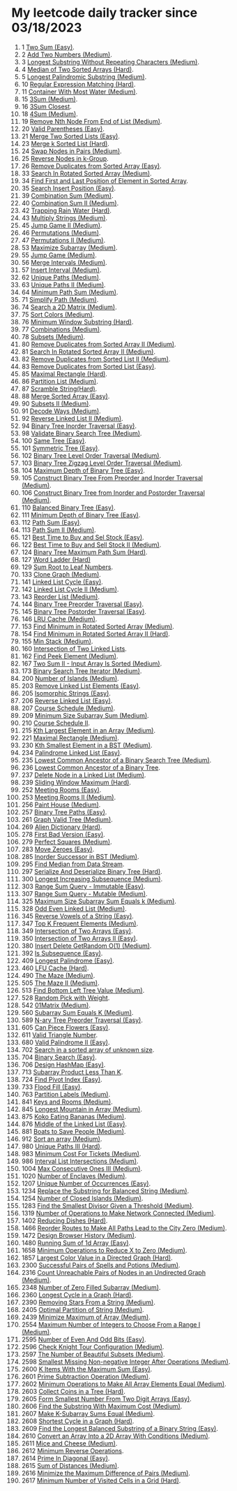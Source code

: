 # My leetcode daily tracker since 03/18/2023
1. 1 [Two Sum (Easy)](https://github.com/calebhuangsea/Leetcode/tree/main/leetcode/src/E1TwoSum).
2. 2 [Add Two Numbers (Medium)](https://github.com/calebhuangsea/Leetcode/tree/main/leetcode/src/M2AddTwoNumbers).
3. 3 [Longest Substring Without Repeating Characters (Medium)](https://github.com/calebhuangsea/Leetcode/tree/main/leetcode/src/M3LongestSubstringWithoutRepeatingCharacters).
4. 4 [Median of Two Sorted Arrays (Hard)](https://github.com/calebhuangsea/Leetcode/tree/main/leetcode/src/H4MedianOfTwoSortedArrays).
5. 5 [Longest Palindromic Substring (Medium)](https://github.com/calebhuangsea/Leetcode/tree/main/leetcode/src/M5LongestPalindromicSubstring).
6. 10 [Regular Expression Matching (Hard)](https://github.com/calebhuangsea/Leetcode/tree/main/leetcode/src/H10RegularExpressionMatching).
7. 11 [Container With Most Water (Medium)](https://github.com/calebhuangsea/Leetcode/tree/main/leetcode/src/M11ContainerWithMostWater).
8. 15 [3Sum (Medium)](https://github.com/calebhuangsea/Leetcode/tree/main/leetcode/src/M15_3Sum).
9. 16 [3Sum Closest](https://github.com/calebhuangsea/Leetcode/tree/main/leetcode/src/M16_3SumClosest).
10. 18 [4Sum (Medium)](https://github.com/calebhuangsea/Leetcode/tree/main/leetcode/src/M18_4Sum).
11. 19 [Remove Nth Node From End of List (Medium)](https://github.com/calebhuangsea/Leetcode/tree/main/leetcode/src/M19RemoveNthNodeFromEndofList).
12. 20 [Valid Parentheses (Easy)](https://github.com/calebhuangsea/Leetcode/tree/main/leetcode/src/E20ValidParentheses).
13. 21 [Merge Two Sorted Lists (Easy)](https://github.com/calebhuangsea/Leetcode/tree/main/leetcode/src/E21MergeTwoSortedLists).
14. 23 [Merge k Sorted List (Hard)](https://github.com/calebhuangsea/Leetcode/tree/main/leetcode/src/H23MergeKSortedLists).
15. 24 [Swap Nodes in Pairs (Medium)](https://github.com/calebhuangsea/Leetcode/tree/main/leetcode/src/M24SwapNodesInPairs).
16. 25 [Reverse Nodes in k-Group](https://github.com/calebhuangsea/Leetcode/tree/main/leetcode/src/H25ReverseNodesInK_Groups).
17. 26 [Remove Duplicates from Sorted Array (Easy)](https://github.com/calebhuangsea/Leetcode/tree/main/leetcode/src/E26RemoveDuplicatesFromSortedArray).
18. 33 [Search In Rotated Sorted Array (Medium)](https://github.com/calebhuangsea/Leetcode/tree/main/leetcode/src/M33SearchInRotatedSortedArray).
19. 34 [Find First and Last Position of Element in Sorted Array](https://github.com/calebhuangsea/Leetcode/tree/main/leetcode/src/M34FindFirstAndLastPostionOfElementInSortedArray).
20. 35 [Search Insert Position (Easy)](https://github.com/calebhuangsea/Leetcode/tree/main/leetcode/src/E35SearchInsertPosition).
21. 39 [Combination Sum (Medium)](https://github.com/calebhuangsea/Leetcode/tree/main/leetcode/src/M39CombinationSum).
22. 40 [Combination Sum II (Medium)](https://github.com/calebhuangsea/Leetcode/tree/main/leetcode/src/M40CombinationSumII).
23. 42 [Trapping Rain Water (Hard)](https://github.com/calebhuangsea/Leetcode/tree/main/leetcode/src/H42TrappingRainWater).
24. 43 [Multiply Strings (Medium)](https://github.com/calebhuangsea/Leetcode/tree/main/leetcode/src/M43MultiplyStrings).
25. 45 [Jump Game II (Medium)](https://github.com/calebhuangsea/Leetcode/tree/main/leetcode/src/M45JumpGameII).
26. 46 [Permutations (Medium)](https://github.com/calebhuangsea/Leetcode/tree/main/leetcode/src/M46Permutations).
27. 47 [Permutations II (Medium)](https://github.com/calebhuangsea/Leetcode/tree/main/leetcode/src/M47PermutationsII).
28. 53 [Maximize Subarray (Medium)](https://github.com/calebhuangsea/Leetcode/tree/main/leetcode/src/M53MaximumSubarray).
29. 55 [Jump Game (Medium)](https://github.com/calebhuangsea/Leetcode/tree/main/leetcode/src/M55JumpGame).
30. 56 [Merge Intervals (Medium)](https://github.com/calebhuangsea/Leetcode/tree/main/leetcode/src/M56MergeIntervals).
31. 57 [Insert Interval (Medium)](https://github.com/calebhuangsea/Leetcode/tree/main/leetcode/src/M57InsertInterval).
32. 62 [Unique Paths (Medium)](https://github.com/calebhuangsea/Leetcode/tree/main/leetcode/src/M62UniquePaths).
33. 63 [Unique Paths II (Medium)](https://github.com/calebhuangsea/Leetcode/tree/main/leetcode/src/M63UniquePathsII).
34. 64 [Minimum Path Sum (Medium)](https://github.com/calebhuangsea/Leetcode/tree/main/leetcode/src/M64MinimumPathSum).
35. 71 [Simplify Path (Medium)](https://github.com/calebhuangsea/Leetcode/tree/main/leetcode/src/M71SimplifyPath).
36. 74 [Search a 2D Matrix (Medium)](https://github.com/calebhuangsea/Leetcode/tree/main/leetcode/src/M74SearchA2DMatrix).
37. 75 [Sort Colors (Medium)](https://github.com/calebhuangsea/Leetcode/tree/main/leetcode/src/M75SortColors).
38. 76 [Minimum Window Substring (Hard)](https://github.com/calebhuangsea/Leetcode/tree/main/leetcode/src/H76MinimumWindowSubstring).
39. 77 [Combinations (Medium)](https://github.com/calebhuangsea/Leetcode/tree/main/leetcode/src/M77Combinations).
40. 78 [Subsets (Medium)](https://github.com/calebhuangsea/Leetcode/tree/main/leetcode/src/M78Subsets).
41. 80 [Remove Duplicates from Sorted Array II (Medium)](https://github.com/calebhuangsea/Leetcode/tree/main/leetcode/src/M80RemoveDuplicatedFromSortedArrayII).
42. 81 [Search In Rotated Sorted Array II (Medium)](https://github.com/calebhuangsea/Leetcode/tree/main/leetcode/src/M81SearchInRotatedSortedArrayII).
43. 82 [Remove Duplicates from Sorted List II (Medium)](https://github.com/calebhuangsea/Leetcode/tree/main/leetcode/src/M82RemoveDuplicatesfromSortedListII).
44. 83 [Remove Duplicates from Sorted List (Easy)](https://github.com/calebhuangsea/Leetcode/tree/main/leetcode/src/E83RemoveDuplicatesFromSortedList).
45. 85 [Maximal Rectangle (Hard)](https://github.com/calebhuangsea/Leetcode/tree/main/leetcode/src/H85MaximalRectangle).
46. 86 [Partition List (Medium)](https://github.com/calebhuangsea/Leetcode/tree/main/leetcode/src/MPartitionList).
47. 87 [Scramble String(Hard)](https://github.com/calebhuangsea/Leetcode/tree/main/leetcode/src/H87ScrambleString).
48. 88 [Merge Sorted Array (Easy)](https://github.com/calebhuangsea/Leetcode/tree/main/leetcode/src/E88MergeSodtedArray).
49. 90 [Subsets II (Medium)](https://github.com/calebhuangsea/Leetcode/tree/main/leetcode/src/M90SubsetsII).
50. 91 [Decode Ways (Medium)](https://github.com/calebhuangsea/Leetcode/tree/main/leetcode/src/M91DecodeWays).
51. 92 [Reverse Linked List II (Medium)](https://github.com/calebhuangsea/Leetcode/tree/main/leetcode/src/M92ReverseLinkedListII).
52. 94 [Binary Tree Inorder Traversal (Easy)](https://github.com/calebhuangsea/Leetcode/tree/main/leetcode/src/E94BinaryTreeInorderTraversal).
53. 98 [Validate Binary Search Tree (Medium)](https://github.com/calebhuangsea/Leetcode/tree/main/leetcode/src/M98ValidateBinarySearchTree).
54. 100 [Same Tree (Easy)](https://github.com/calebhuangsea/Leetcode/tree/main/leetcode/src/E100SameTree).
55. 101 [Symmetric Tree (Easy)](https://github.com/calebhuangsea/Leetcode/tree/main/leetcode/src/E101SymmetricTree).
56. 102 [Binary Tree Level Order Traversal (Medium)](https://github.com/calebhuangsea/Leetcode/tree/main/leetcode/src/M102BinaryTreeLevelOrderTraversal).
57. 103 [Binary Tree Zigzag Level Order Traversal (Medium)](https://github.com/calebhuangsea/Leetcode/tree/main/leetcode/src/M103BinaryTreeZigzagLevelOrderTraversal).
58. 104 [Maximum Depth of Binary Tree (Easy)](https://github.com/calebhuangsea/Leetcode/tree/main/leetcode/src/E104MaximumDepthofBinaryTree).
59. 105 [Construct Binary Tree From Preorder and Inorder Traversal (Medium)](https://github.com/calebhuangsea/Leetcode/tree/main/leetcode/src/M105ConstructBinaryTreeFromPreorderAndInorderTraversal).
60. 106 [Construct Binary Tree from Inorder and Postorder Traversal (Medium)](https://github.com/calebhuangsea/Leetcode/tree/main/leetcode/src/M106ConstructBinaryTreefromInorderandPostorderTraversal).
61. 110 [Balanced Binary Tree (Easy)](https://github.com/calebhuangsea/Leetcode/tree/main/leetcode/src/E110BalancedBinaryTree).
62. 111 [Minimum Depth of Binary Tree (Easy)](https://github.com/calebhuangsea/Leetcode/tree/main/leetcode/src/E111MinimumDepthofBinaryTree).
63. 112 [Path Sum (Easy)](https://github.com/calebhuangsea/Leetcode/tree/main/leetcode/src/E112PathSum).
64. 113 [Path Sum II (Medium)](https://github.com/calebhuangsea/Leetcode/tree/main/leetcode/src/M113PathSumII).
65. 121 [Best Time to Buy and Sel Stock (Easy)](https://github.com/calebhuangsea/Leetcode/tree/main/leetcode/src/E121BestTimeToBuyAndSellStock).
66. 122 [Best Time to Buy and Sell Stock II (Medium)](https://github.com/calebhuangsea/Leetcode/tree/main/leetcode/src/M122BestTimeToBuyAndSellStockII).
67. 124 [Binary Tree Maximum Path Sum (Hard)](https://github.com/calebhuangsea/Leetcode/tree/main/leetcode/src/H124BinaryTreeMaximumPathSum).
68. 127 [Word Ladder (Hard)](https://github.com/calebhuangsea/Leetcode/tree/main/leetcode/src/H127WordLadder)
69. 129 [Sum Root to Leaf Numbers](https://github.com/calebhuangsea/Leetcode/tree/main/leetcode/src/M129SumRoottoLeafNumbers).
70. 133 [Clone Graph (Medium)](https://github.com/calebhuangsea/Leetcode/tree/main/leetcode/src/M133CloneGraph).
71. 141 [Linked List Cycle (Easy)](https://github.com/calebhuangsea/Leetcode/tree/main/leetcode/src/E141LinkedListCycle).
72. 142 [Linked List Cycle II (Medium)](https://github.com/calebhuangsea/Leetcode/tree/main/leetcode/src/M142LinkedListCycleII).
73. 143 [Reorder List (Medium)](https://github.com/calebhuangsea/Leetcode/tree/main/leetcode/src/M143ReorderList).
74. 144 [Binary Tree Preorder Traversal (Easy)](https://github.com/calebhuangsea/Leetcode/tree/main/leetcode/src/E144BinaryTreePreorderTraversal).
75. 145 [Binary Tree Postorder Traversal (Easy)](https://github.com/calebhuangsea/Leetcode/tree/main/leetcode/src/E145BinaryTreePostorderTraversal).
76. 146 [LRU Cache (Medium)](https://github.com/calebhuangsea/Leetcode/tree/main/leetcode/src/MLRUCache).
77. 153 [Find Minimum in Rotated Sorted Array (Medium)](https://github.com/calebhuangsea/Leetcode/tree/main/leetcode/src/M153FindMinimuminRotatedSortedArray).
78. 154 [Find Minimum in Rotated Sorted Array II (Hard)](https://github.com/calebhuangsea/Leetcode/tree/main/leetcode/src/H154FindMinimumInRotatedSortedArrayII).
79. 155 [Min Stack (Medium)](https://github.com/calebhuangsea/Leetcode/tree/main/leetcode/src/M155MinStack).
80. 160 [Intersection of Two Linked Lists](https://github.com/calebhuangsea/Leetcode/tree/main/leetcode/src/E160IntersectionOfTwoLinkedLists).
81. 162 [Find Peek Element (Medium)](https://github.com/calebhuangsea/Leetcode/tree/main/leetcode/src/M162FindPeekElement).
82. 167 [Two Sum II - Input Array Is Sorted (Medium)](https://github.com/calebhuangsea/Leetcode/tree/main/leetcode/src/M167TwoSumIIInputArrayIsSorted).
83. 173 [Binary Search Tree Iterator (Medium)](https://github.com/calebhuangsea/Leetcode/tree/main/leetcode/src/M173BinarySearchTreeIterator).
84. 200 [Number of Islands (Medium)](https://github.com/calebhuangsea/Leetcode/tree/main/leetcode/src/M200NumberOfIslands).
85. 203 [Remove Linked List Elements (Easy)](https://github.com/calebhuangsea/Leetcode/tree/main/leetcode/src/E203RemoveLinkedListElements).
86. 205 [Isomorphic Strings (Easy)](https://github.com/calebhuangsea/Leetcode/tree/main/leetcode/src/E205IsomorphicStrings).
87. 206 [Reverse Linked List (Easy)](https://github.com/calebhuangsea/Leetcode/tree/main/leetcode/src/E206ReverseLinkedList).
88. 207 [Course Schedule (Medium)](https://github.com/calebhuangsea/Leetcode/tree/main/leetcode/src/M207CourseSchedule).
89. 209 [Minimum Size Subarray Sum (Medium)](https://github.com/calebhuangsea/Leetcode/tree/main/leetcode/src/M209MinimumSizeSubarraySum).
90. 210 [Course Schedule II](https://github.com/calebhuangsea/Leetcode/tree/main/leetcode/src/M210CourseScheduleII).
91. 215 [Kth Largest Element in an Array (Medium)](https://github.com/calebhuangsea/Leetcode/tree/main/leetcode/src/M215KthLargestElementInAnArray).
92. 221 [Maximal Rectangle (Medium)](https://github.com/calebhuangsea/Leetcode/tree/main/leetcode/src/M221MaximalRectangle).
93. 230 [Kth Smallest Element in a BST (Medium)](https://github.com/calebhuangsea/Leetcode/tree/main/leetcode/src/M230KthSmallestElementInaBST).
94. 234 [Palindrome Linked List (Easy)](https://github.com/calebhuangsea/Leetcode/tree/main/leetcode/src/E234PalindromeLinkedList).
95. 235 [Lowest Common Ancestor of a Binary Search Tree (Medium)](https://github.com/calebhuangsea/Leetcode/tree/main/leetcode/src/M235LowestCommonAncestorofaBinarySearchTree).
96. 236 [Lowest Common Ancestor of a Binary Tree](https://github.com/calebhuangsea/Leetcode/tree/main/leetcode/src/M236LowestCommonAncestorofaBinaryTree).
97. 237 [Delete Node in a Linked List (Medium)](https://github.com/calebhuangsea/Leetcode/tree/main/leetcode/src/M237DeleteNodeInaLinkedList).
98. 239 [Sliding Window Maximum (Hard)](https://github.com/calebhuangsea/Leetcode/tree/main/leetcode/src/H239SlidingWindowMaximum).
99. 252 [Meeting Rooms (Easy)](https://github.com/calebhuangsea/Leetcode/tree/main/leetcode/src/E252MeetingRooms).
100. 253 [Meeting Rooms II (Medium)](https://github.com/calebhuangsea/Leetcode/tree/main/leetcode/src/M253MeetingRoomsII).
101. 256 [Paint House (Medium)](https://github.com/calebhuangsea/Leetcode/tree/main/leetcode/src/M256PaintHouse).
102. 257 [Binary Tree Paths (Easy)](https://github.com/calebhuangsea/Leetcode/tree/main/leetcode/src/E257BinaryTreePaths).
103. 261 [Graph Valid Tree (Medium)](https://github.com/calebhuangsea/Leetcode/tree/main/leetcode/src/M261GraphValidTree).
104. 269 [Alien Dictionary (Hard)](https://github.com/calebhuangsea/Leetcode/tree/main/leetcode/src/H269AlienDictionary).
105. 278 [First Bad Version (Easy)](https://github.com/calebhuangsea/Leetcode/tree/main/leetcode/src/E278FirstBadVersion).
106. 279 [Perfect Squares (Medium)](https://github.com/calebhuangsea/Leetcode/tree/main/leetcode/src/M279PerfectSquares).
107. 283 [Move Zeroes (Easy)](https://github.com/calebhuangsea/Leetcode/tree/main/leetcode/src/E283MoveZeros).
108. 285 [Inorder Successor in BST (Medium)](https://github.com/calebhuangsea/Leetcode/tree/main/leetcode/src/M285InorderSuccessorinBST).
109. 295 [Find Median from Data Stream](https://github.com/calebhuangsea/Leetcode/tree/main/leetcode/src/H295FindMedianFromDataStream).
110. 297 [Serialize And Deserialize Binary Tree (Hard)](https://github.com/calebhuangsea/Leetcode/tree/main/leetcode/src/H297SerializeAndDeserializeBinaryTree).
111. 300 [Longest Increasing Subsequence (Medium)](https://github.com/calebhuangsea/Leetcode/tree/main/leetcode/src/M300LongestIncreasingSubsequence).
112. 303 [Range Sum Query - Immutable (Easy)](https://github.com/calebhuangsea/Leetcode/tree/main/leetcode/src/E303RangeSumQuery_Immutable).
113. 307 [Range Sum Query - Mutable (Medium)](https://github.com/calebhuangsea/Leetcode/tree/main/leetcode/src/M307RangeSumQueryMutable).
114. 325 [Maximum Size Subarray Sum Equals k (Medium)](https://github.com/calebhuangsea/Leetcode/tree/main/leetcode/src/M325MaximumSizeSubarraySumEqualsK).
115. 328 [Odd Even Linked List (Medium)](https://github.com/calebhuangsea/Leetcode/tree/main/leetcode/src/M328OddEvenLinkedList).
116. 345 [Reverse Vowels of a String (Easy)](https://github.com/calebhuangsea/Leetcode/tree/main/leetcode/src/E345ReverseVowelsOfAString).
117. 347 [Top K Frequent Elements (Medium)](https://github.com/calebhuangsea/Leetcode/tree/main/leetcode/src/M347TopKFrequentElements).
118. 349 [Intersection of Two Arrays (Easy)](https://github.com/calebhuangsea/Leetcode/tree/main/leetcode/src/E349IntersectionofTwoArrays).
119. 350 [Intersection of Two Arrays II (Easy)](https://github.com/calebhuangsea/Leetcode/tree/main/leetcode/src/E350IntersectionofTwoArraysII).
120. 380 [Insert Delete GetRandom O(1) (Medium)](https://github.com/calebhuangsea/Leetcode/tree/main/leetcode/src/M380InsertDeleteGetRandomO1).
121. 392 [Is Subsequence (Easy)](https://github.com/calebhuangsea/Leetcode/tree/main/leetcode/src/E392IsSubsequence).
122. 409 [Longest Palindrome (Easy)](https://github.com/calebhuangsea/Leetcode/tree/main/leetcode/src/E409LongestPalindrome).
123. 460 [LFU Cache (Hard)](https://github.com/calebhuangsea/Leetcode/tree/main/leetcode/src/H460LFUCache).
124. 490 [The Maze (Medium)](https://github.com/calebhuangsea/Leetcode/tree/main/leetcode/src/M490TheMaze).
125. 505 [The Maze II (Medium)](https://github.com/calebhuangsea/Leetcode/tree/main/leetcode/src/M505TheMazeII).
126. 513 [Find Bottom Left Tree Value (Medium)](https://github.com/calebhuangsea/Leetcode/tree/main/leetcode/src/M513FindBottomLeftTreeValue).
127. 528 [Random Pick with Weight](https://github.com/calebhuangsea/Leetcode/tree/main/leetcode/src/M528RandomPickWithWeight).
128. 542 [01Matrix (Medium)](https://github.com/calebhuangsea/Leetcode/tree/main/leetcode/src/M542_01Matrix).
129. 560 [Subarray Sum Equals K (Medium)](https://github.com/calebhuangsea/Leetcode/tree/main/leetcode/src/M560SubarraySumEqualsK).
130. 589 [N-ary Tree Preorder Traversal (Easy)](https://github.com/calebhuangsea/Leetcode/tree/main/leetcode/src/E589NaryTreePreorderTraversal).
131. 605 [Can Piece Flowers (Easy)](https://github.com/calebhuangsea/Leetcode/tree/main/leetcode/src/E605CanPieceFlowers).
132. 611 [Valid Triangle Number](https://github.com/calebhuangsea/Leetcode/tree/main/leetcode/src/M611ValidTriangleNumber).
133. 680 [Valid Palindrome II (Easy)](https://github.com/calebhuangsea/Leetcode/tree/main/leetcode/src/E680ValidPalindromeII).
134. 702 [Search in a sorted array of unknown size](https://github.com/calebhuangsea/Leetcode/tree/main/leetcode/src/M702SearchInASortedArrayOfUnknownSize).
135. 704 [Binary Search (Easy)](https://github.com/calebhuangsea/Leetcode/tree/main/leetcode/src/E704BinarySearch).
136. 706 [Design HashMap (Easy)](https://github.com/calebhuangsea/Leetcode/tree/main/leetcode/src/E706DesignHashMap).
137. 713 [Subarray Product Less Than K](https://github.com/calebhuangsea/Leetcode/tree/main/leetcode/src/M713SubarrayProductLessThanK).
138. 724 [Find Pivot Index (Easy)](https://github.com/calebhuangsea/Leetcode/tree/main/leetcode/src/E724FindPivotIndex).
139. 733 [Flood Fill (Easy)](https://github.com/calebhuangsea/Leetcode/tree/main/leetcode/src/E733FloodFill).
140. 763 [Partition Labels (Medium)](https://github.com/calebhuangsea/Leetcode/tree/main/leetcode/src/M763PartitionLabels).
141. 841 [Keys and Rooms (Medium)](https://github.com/calebhuangsea/Leetcode/tree/main/leetcode/src/M841KeysAndRooms).
142. 845 [Longest Mountain in Array (Medium)](https://github.com/calebhuangsea/Leetcode/tree/main/leetcode/src/M845LongestMountainInArray).
143. 875 [Koko Eating Bananas (Medium)](https://github.com/calebhuangsea/Leetcode/tree/main/leetcode/src/M875KokoEatingBananas).
144. 876 [Middle of the Linked List (Easy)](https://github.com/calebhuangsea/Leetcode/tree/main/leetcode/src/E876MiddleoftheLinkedList).
145. 881 [Boats to Save People (Medium)](https://github.com/calebhuangsea/Leetcode/tree/main/leetcode/src/M881BoatsToSavePeople).
146. 912 [Sort an array (Medium)](https://github.com/calebhuangsea/Leetcode/tree/main/leetcode/src/M912SortAnArray).
147. 980 [Unique Paths III (Hard)](https://github.com/calebhuangsea/Leetcode/tree/main/leetcode/src/H980UniquePathsIII).
148. 983 [Minimum Cost For Tickets (Medium)](https://github.com/calebhuangsea/Leetcode/tree/main/leetcode/src/M983MinimumCostForTickets).
149. 986 [Interval List Intersections (Medium)](https://github.com/calebhuangsea/Leetcode/tree/main/leetcode/src/M986IntervalListIntersections).
150. 1004 [Max Consecutive Ones III (Medium)](https://github.com/calebhuangsea/Leetcode/tree/main/leetcode/src/M1004MaxConsecutiveOnesIII).
151. 1020 [Number of Enclaves (Medium)](https://github.com/calebhuangsea/Leetcode/tree/main/leetcode/src/M1020NumberOfEnclaves).
152. 1207 [Unique Number of Occurrences (Easy)](https://github.com/calebhuangsea/Leetcode/tree/main/leetcode/src/E1207UniqueNumberOfOccurrences).
153. 1234 [Replace the Substring for Balanced String (Medium)](https://github.com/calebhuangsea/Leetcode/tree/main/leetcode/src/M1234ReplaceTheSubstringForBalancedString).
154. 1254 [Number of Closed Islands (Medium)](https://github.com/calebhuangsea/Leetcode/tree/main/leetcode/src/M1254NumberOfClosedIsland).
155. 1283 [Find the Smallest Divisor Given a Threshold (Medium)](https://github.com/calebhuangsea/Leetcode/tree/main/leetcode/src/M1283FindTheSmallestDivisorGivenAThreshold).
156. 1319 [Number of Operations to Make Network Connected (Medium)](https://github.csom/calebhuangsea/Leetcode/tree/main/leetcode/src/M1319NumberOfOperationsToMakeNetworkConnected).
157. 1402 [Reducing Dishes (Hard)](https://github.com/calebhuangsea/Leetcode/tree/main/leetcode/src/H1402ReducingDishes).
158. 1466 [Reorder Routes to Make All Paths Lead to the City Zero (Medium)](https://github.com/calebhuangsea/Leetcode/tree/main/leetcode/src/M1466ReorderRoutesToMakeAllPathsLeadToTheCityZero).
159. 1472 [Design Browser History (Medium)](https://github.com/calebhuangsea/Leetcode/tree/main/leetcode/src/M1472DesignBrowserHistory).
160. 1480 [Running Sum of 1d Array (Easy)](https://github.com/calebhuangsea/Leetcode/tree/main/leetcode/src/E1480RunningSumOf1dArray).
161. 1658 [Minimum Operations to Reduce X to Zero (Medium)](https://github.com/calebhuangsea/Leetcode/tree/main/leetcode/src/M1658MinimumOperationsToReduceXToZero).
162. 1857 [Largest Color Value in a Directed Graph (Hard)](https://github.com/calebhuangsea/Leetcode/tree/main/leetcode/src/H1857LargestColorValueinaDirectedGraph).
163. 2300 [Successful Pairs of Spells and Potions (Medium)](https://github.com/calebhuangsea/Leetcode/tree/main/leetcode/src/M2300SuccessfulPairsOfSpellsAndPotions).
164. 2316 [Count Unreachable Pairs of Nodes in an Undirected Graph (Medium)](https://github.com/calebhuangsea/Leetcode/tree/main/leetcode/src/M1472DesignBrowserHistory).
165. 2348 [Number of Zero Filled Subarray (Medium)](https://github.com/calebhuangsea/Leetcode/tree/main/leetcode/src/M2316CountUnreachablePairsOfNodesInAnUndirectedGraph).
166. 2360 [Longest Cycle in a Graph (Hard)](https://github.com/calebhuangsea/Leetcode/tree/main/leetcode/src/H2360LongestCycleInAGraph).
167. 2390 [Removing Stars From a String (Medium)](https://github.com/calebhuangsea/Leetcode/tree/main/leetcode/src/M2390RemovingStarsFromAString).
168. 2405 [Optimal Partition of String (Medium)](https://github.com/calebhuangsea/Leetcode/tree/main/leetcode/src/M2405OptimalPartitionOfString).
169. 2439 [Minimize Maximum of Array (Medium)](https://github.com/calebhuangsea/Leetcode/tree/main/leetcode/src/M2439MinimizeMaximumOfArray).
170. 2554 [Maximum Number of Integers to Choose From a Range I (Medium)](https://github.com/calebhuangsea/Leetcode/tree/main/leetcode/src/M2554MaximumNumberOfIntegersToChooseFromARangeI).
171. 2595 [Number of Even And Odd Bits (Easy)](https://github.com/calebhuangsea/Leetcode/tree/main/leetcode/src/E2595NumberOfEvenAndOddBits).
172. 2596 [Check Knight Tour Configuration (Medium)](https://github.com/calebhuangsea/Leetcode/tree/main/leetcode/src/M2596CheckKnightTourConfiguration).
173. 2597 [The Number of Beautiful Subsets (Medium)](https://github.com/calebhuangsea/Leetcode/tree/main/leetcode/src/M2597TheNumberOfBeautifulSubsets).
174. 2598 [Smallest Missing Non-negative Integer After Operations (Medium)](https://github.com/calebhuangsea/Leetcode/tree/main/leetcode/src/M2598SmallestMissingNon_negativeIntegerAfterOperations).
175. 2600 [K Items With the Maximum Sum (Easy)](https://github.com/calebhuangsea/Leetcode/blob/main/LCContest/src/Weekly338/Q1.java).
176. 2601 [Prime Subtraction Operation (Medium)](https://github.com/calebhuangsea/Leetcode/blob/main/LCContest/src/Weekly338/Q2.java).
177. 2602 [Minimum Operations to Make All Array Elements Equal (Medium)](https://github.com/calebhuangsea/Leetcode/blob/main/LCContest/src/Weekly338/Q3.java).
178. 2603 [Collect Coins in a Tree (Hard)](https://github.com/calebhuangsea/Leetcode/blob/main/LCContest/src/Weekly338/Q4.java).
179. 2605 [Form Smallest Number From Two Digit Arrays (Easy)](https://github.com/calebhuangsea/Leetcode/blob/main/LCContest/src/Biweekly101/Q1.java).
180. 2606 [Find the Substring With Maximum Cost (Medium)](https://github.com/calebhuangsea/Leetcode/blob/main/LCContest/src/Biweekly101/Q2.java).
181. 2607 [Make K-Subarray Sums Equal (Medium)](https://github.com/calebhuangsea/Leetcode/tree/main/leetcode/src/M2607MakeK_SubarraySumsEqual).
182. 2608 [Shortest Cycle in a Graph (Hard)](https://github.com/calebhuangsea/Leetcode/blob/main/LCContest/src/Biweekly101/Q4.java).
183. 2609 [Find the Longest Balanced Substring of a Binary String (Easy)](https://github.com/calebhuangsea/Leetcode/blob/main/LCContest/src/Weekly339/Q1.java).
184. 2610 [Convert an Array Into a 2D Array With Conditions (Medium)](https://github.com/calebhuangsea/Leetcode/blob/main/LCContest/src/Weekly339/Q2.java).
185. 2611 [Mice and Cheese (Medium)](https://github.com/calebhuangsea/Leetcode/blob/main/LCContest/src/Weekly339/Q3.java).
186. 2612 [Minimum Reverse Operations](https://github.com/calebhuangsea/Leetcode/tree/main/leetcode/src/H2612MinimumReverseOperations).
187. 2614 [Prime In Diagonal (Easy)](https://github.com/calebhuangsea/Leetcode/blob/main/LCContest/src/Weekly340/Q1.java).
188. 2615 [Sum of Distances (Medium)](https://github.com/calebhuangsea/Leetcode/blob/main/LCContest/src/Weekly340/Q2.java).
189. 2616 [Minimize the Maximum Difference of Pairs (Medium)](https://github.com/calebhuangsea/Leetcode/blob/main/LCContest/src/Weekly340/Q3.java).
190. 2617 [Minimum Number of Visited Cells in a Grid (Hard)](https://github.com/calebhuangsea/Leetcode/blob/main/LCContest/src/Weekly340/Q4.java).